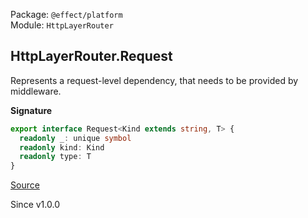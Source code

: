 Package: `@effect/platform`<br />
Module: `HttpLayerRouter`<br />

## HttpLayerRouter.Request

Represents a request-level dependency, that needs to be provided by
middleware.

**Signature**

```ts
export interface Request<Kind extends string, T> {
  readonly _: unique symbol
  readonly kind: Kind
  readonly type: T
}
```

[Source](https://github.com/Effect-TS/effect/tree/main/packages/platform/src/HttpLayerRouter.ts#L507)

Since v1.0.0